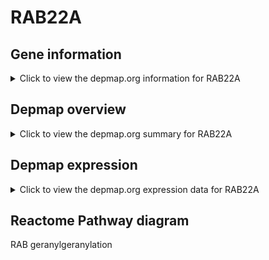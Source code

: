 <h1>RAB22A</h1>

<h2>Gene information</h2>
<details>
  <summary>Click to view the depmap.org information for RAB22A</summary>
  <iframe src="https://depmap.org/portal/gene/RAB22A?tab=about" style="border:none;width:100%;height:800px"></iframe>
</details>

<h2>Depmap overview</h2>
<details>
  <summary>Click to view the depmap.org summary for RAB22A</summary>
  <iframe src="https://depmap.org/portal/gene/RAB22A?tab=overview" style="border:none;width:100%;height:800px"></iframe>
</details>

<h2>Depmap expression</h2>
<details>
  <summary>Click to view the depmap.org expression data for RAB22A</summary>
  <iframe src="https://depmap.org/portal/gene/RAB22A?tab=characterization" style="border:none;width:100%;height:800px"></iframe>
</details>



<h2>Reactome Pathway diagram</h2>
RAB geranylgeranylation
<div id="diagramHolder"></div>

<script>
    //Creating the Reactome Diagram widget
    //Take into account a proxy needs to be set up in your server side pointing to www.reactome.org
    function onReactomeDiagramReady(){  //This function is automatically called when the widget code is ready to be used
        var diagram = Reactome.Diagram.create({
            "placeHolder" : "diagramHolder",
            "width" : 900,
            "height" : 500
        });

        //Initialising it to the "Hemostasis" pathway
        diagram.loadDiagram("R-HSA-8873719");

        //Adding different listeners

        diagram.onDiagramLoaded(function (loaded) {
            console.info("Loaded ", loaded);
            diagram.flagItems("BAD");
	    diagram.flagItems("Q92934");
            if (loaded == "R-HSA-8873719") diagram.selectItem("R-HSA-8873719");
        });

     }
</script>



